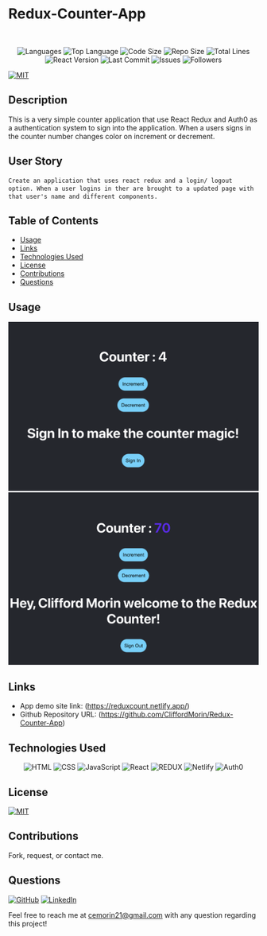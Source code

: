 # Redux-Counter-App

</br>
<p align="center">
    <img src="https://img.shields.io/github/languages/count/CliffordMorin/Redux-Counter-App?style=plastic" alt="Languages" />
    <img src="https://img.shields.io/github/languages/top/CliffordMorin/Redux-Counter-App?style=plastic&labelColor=yellow" alt="Top Language" />
    <img src="https://img.shields.io/github/languages/code-size/CliffordMorin/Redux-Counter-App?style=plastic" alt="Code Size" />
    <img src="https://img.shields.io/github/repo-size/CliffordMorin/Redux-Counter-App?style=plastic" alt="Repo Size" />   
    <img src="https://img.shields.io/tokei/lines/github/CliffordMorin/Redux-Counter-App?style=plastic" alt="Total Lines" />
    <img src="https://img.shields.io/github/package-json/dependency-version/CliffordMorin/Redux-Counter-App/react?style=plastic" alt="React Version" />
    <img src="https://img.shields.io/github/last-commit/CliffordMorin/Redux-Counter-App?style=plastic" alt="Last Commit" />  
    <img src="https://img.shields.io/github/issues/CliffordMorin/Redux-Counter-App?style=plastic" alt="Issues" />  
    <img src="https://img.shields.io/github/followers/CliffordMorin?style=social" alt="Followers" />  
</p>

[![MIT](https://img.shields.io/badge/license-MIT-green?style=plastic)](https://github.com/git/git-scm.com/blob/main/MIT-LICENSE.txt)

## Description

This is a very simple counter application that use React Redux and Auth0 as a authentication system to sign into the application. When a users signs in the counter number changes color on increment or decrement.

## User Story

```
Create an application that uses react redux and a login/ logout option. When a user logins in ther are brought to a updated page with that user's name and different components. 
```

## Table of Contents

- [Usage](#usage)
- [Links](#links)
- [Technologies Used](#technologies-used)
- [License](#license)
- [Contributions](#contributions)
- [Questions](#questions)

## Usage

![Demo](images/img.png)
![Demo](images/img1.png)

## Links

- App demo site link: (https://reduxcount.netlify.app/)
- Github Repository URL: (https://github.com/CliffordMorin/Redux-Counter-App)

## Technologies Used

<p align="center">
    <img alt="HTML" src="https://img.shields.io/badge/HTML5-E34F26?style=for-the-badge&logo=html5&logoColor=white" />
    <img alt="CSS" src="https://img.shields.io/badge/CSS3-1572B6?style=for-the-badge&logo=css3&logoColor=white" />
    <img alt="JavaScript" src="https://img.shields.io/badge/JavaScript-323330?style=for-the-badge&logo=javascript&logoColor=F7DF1E" />
    <img alt="React" src="https://img.shields.io/badge/React-20232A?style=for-the-badge&logo=react&logoColor=61DAFB" />
    <img alt="REDUX" src="https://img.shields.io/badge/Redux-593D88?style=for-the-badge&logo=redux&logoColor=white">
    <img alt="Netlify" src="https://img.shields.io/badge/Netlify-00C7B7?style=for-the-badge&logo=netlify&logoColor=white">
    <img alt="Auth0" src="https://auth0.com/?utm_source=oss&utm_medium=gp&utm_campaign=oss" />
</p>

## License

[![MIT](https://img.shields.io/badge/license-MIT-green?style=plastic)](https://github.com/git/git-scm.com/blob/main/MIT-LICENSE.txt)

## Contributions

Fork, request, or contact me.

## Questions

[![GitHub](https://img.shields.io/badge/My%20GitHub-Click%20Me!-blueviolet?style=plastic&logo=GitHub)](https://github.com/CliffordMorin)
[![LinkedIn](https://img.shields.io/badge/My%20LinkedIn-Click%20Me!-grey?style=plastic&logo=LinkedIn&labelColor=blue)](https://www.linkedin.com/in/morin-clifford-129888a9/)

Feel free to reach me at cemorin21@gmail.com with any question regarding this project!
